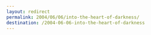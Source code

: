 ```yaml
---
layout: redirect
permalink: 2004/06/06/into-the-heart-of-darkness/
destination: /2004-06-06-into-the-heart-of-darkness
---
```

